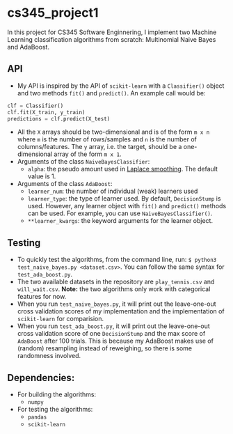 # cs345_project1
In this project for CS345 Software Enginnering, I implement two Machine Learning classification algorithms from scratch: Multinomial Naive Bayes and AdaBoost.

## API
* My API is inspired by the API of ``scikit-learn`` with a ``Classifier()`` object and two methods ``fit()`` and ``predict()``. An example call would be:
```python
clf = Classifier()
clf.fit(X_train, y_train)
predictions = clf.predict(X_test)
```
* All the ``X`` arrays should be two-dimensional and is of the form ``m x n`` where ``m`` is the number of rows/samples and ``n`` is the number of columns/features. The ``y`` array, i.e. the target, should be a one-dimensional array of the form ``m x 1``.
* Arguments of the class ``NaiveBayesClassifier``:
  * ``alpha``: the pseudo amount used in [Laplace smoothing](https://en.wikipedia.org/wiki/Additive_smoothing). The default value is 1.
* Arguments of the class ``AdaBoost``:
  * ``learner_num``: the number of individual (weak) learners used
  * ``learner_type``: the type of learner used. By default, ``DecisionStump`` is used. However, any learner object with ``fit()`` and ``predict()`` methods can be used. For example, you can use ``NaiveBayesClassifier()``.
  * ``**learner_kwargs``: the keyword arguments for the learner object.
  
 ## Testing
  * To quickly test the algorithms, from the command line, run: ``$ python3 test_naive_bayes.py <dataset.csv>``. You can follow the same syntax for ``test_ada_boost.py``. 
  * The two available datasets in the repository are ``play_tennis.csv`` and ``will_wait.csv``. **Note:** the two algorithms only work with categorical features for now.
  * When you run ``test_naive_bayes.py``, it will print out the leave-one-out cross validation scores of my implementation and the implementation of ``scikit-learn`` for comparision.
  * When you run ``test_ada_boost.py``, it will print out the leave-one-out cross validation score of one ``DecisionStump`` and the max score of ``AdaBoost`` after 100 trials. This is because my AdaBoost makes use of (random) resampling instead of reweighing, so there is some randomness involved.
  
  ## Dependencies:
  * For building the algorithms:
    * ``numpy``
  * For testing the algorithms:
    * ``pandas``
    * ``scikit-learn``
